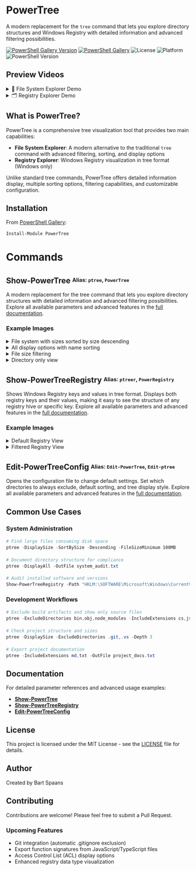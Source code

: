 # PowerTree

A modern replacement for the `tree` command that lets you explore directory structures and Windows Registry with detailed information and advanced filtering possibilities.

[![PowerShell Gallery Version](https://img.shields.io/powershellgallery/v/PowerTree)](https://www.powershellgallery.com/packages/PowerTree)
[![PowerShell Gallery](https://img.shields.io/powershellgallery/dt/PowerTree)](https://www.powershellgallery.com/packages/PowerTree)
![License](https://img.shields.io/github/license/spaansba/PowerTree)
![Platform](https://img.shields.io/badge/platform-windows%20%7C%20macOS%20%7C%20linux-blue)
![PowerShell Version](https://img.shields.io/badge/PowerShell-7.0%2B-blue)

## Preview Videos
<details>
<summary>🎥 File System Explorer Demo</summary>
https://github.com/user-attachments/assets/3fbe8eb4-0844-4df8-925a-0608e391be17
</details>
<details>
<summary>🗂️ Registry Explorer Demo</summary>
https://github.com/user-attachments/assets/f95b4eb9-72ce-48db-aeca-0b16e81b14bf
</details>

## What is PowerTree?

PowerTree is a comprehensive tree visualization tool that provides two main capabilities:

- **File System Explorer**: A modern alternative to the traditional `tree` command with advanced filtering, sorting, and display options
- **Registry Explorer**: Windows Registry visualization in tree format (Windows only)

Unlike standard tree commands, PowerTree offers detailed information display, multiple sorting options, filtering capabilities, and customizable configuration.

## Installation

From [PowerShell Gallery](https://www.powershellgallery.com/packages/PowerTree):

```powershell
Install-Module PowerTree
```

# Commands

## Show-PowerTree   <sup><sub>Alias: `ptree`, `PowerTree`</sub></sup>
A modern replacement for the tree command that lets you explore directory structures with detailed information and advanced filtering possibilities. Explore all available parameters and advanced features in the [full documentation](docs/Show-PowerTree.md).

### Example Images

<details>
  <summary>File system with sizes sorted by size descending</summary>
  <br>

```powershell
ptree -DisplaySize -Descending -SortBySize
```

  <img src="./images/Size_SortSize_Desc.JPG" alt="PowerTree with file sizes sorted by size">
</details>

<details>
  <summary>All display options with name sorting</summary>
  <br>

```powershell
ptree -DisplayAll -Descending -SortByName
```

  <img src="./images/All_Display_Options.JPG" alt="PowerTree with all display options">
</details>

<details>
  <summary>File size filtering</summary>
  <br>

```powershell
ptree -FileSizeMinimum "1kb" -DisplaySize
```

  <img src="./images/File_Size_Minimum.JPG" alt="PowerTree with file size filtering">
</details>

<details>
  <summary>Directory only view</summary>
  <br>

```powershell
ptree -DirectoryOnly -DisplaySize
```

  <img src="./images/Directory_Only.JPG" alt="PowerTree directory only view">
</details>

## Show-PowerTreeRegistry   <sup><sub>Alias: `ptreer`, `PowerRegistry`</sub></sup>
Shows Windows Registry keys and values in tree format. Displays both registry keys and their values, making it easy to see the structure of any registry hive or specific key. Explore all available parameters and advanced features in the [full documentation](docs/Show-PowerTreeRegistry.md).

### Example Images

<details>
    <summary>Default Registry View</summary>
    <br>
  
```powershell
PowerRegistry HKLM:\SOFTWARE\ 
```
 <br>
    <img src="./images/Registry_Default.JPG" alt="Default PowerTree Registry View">
</details>

<details>
    <summary>Filtered Registry View</summary>
    <br>
  
```powershell
PowerRegistry HKLM:\SOFTWARE\ -DisplayItemCounts -Exclude "*data*" -l 2 -UseRegistryDataTypes
```
 <br>
    <img src="./images/Registry_Filtered.JPG" alt="Filtered PowerTree Registry View">
</details>

## Edit-PowerTreeConfig   <sup><sub>Alias: `Edit-PowerTree`, `Edit-ptree`</sub></sup>
Opens the configuration file to change default settings. Set which directories to always exclude, default sorting, and tree display style. Explore all available parameters and advanced features in the [full documentation](docs/Edit-PowerTreeConfig.md).

## Common Use Cases

### System Administration

```powershell
# Find large files consuming disk space
ptree -DisplaySize -SortBySize -Descending -FileSizeMinimum 100MB

# Document directory structure for compliance
ptree -DisplayAll -OutFile system_audit.txt

# Audit installed software and versions
Show-PowerTreeRegistry -Path "HKLM:\SOFTWARE\Microsoft\Windows\CurrentVersion\Uninstall" -Depth 2 -OutFile "output.txt"
```

### Development Workflows

```powershell
# Exclude build artifacts and show only source files
ptree -ExcludeDirectories bin,obj,node_modules -IncludeExtensions cs,js,ts

# Check project structure and sizes
ptree -DisplaySize -ExcludeDirectories .git,.vs -Depth 3

# Export project documentation
ptree -IncludeExtensions md,txt -OutFile project_docs.txt
```

## Documentation

For detailed parameter references and advanced usage examples:

- **[Show-PowerTree](docs/Show-PowerTree.md)** 
- **[Show-PowerTreeRegistry](docs/Show-PowerTreeRegistry.md)**
- **[Edit-PowerTreeConfig](docs/Edit-PowerTreeConfig.md)**

## License

This project is licensed under the MIT License - see the [LICENSE](LICENSE) file for details.

## Author

Created by Bart Spaans

## Contributing

Contributions are welcome! Please feel free to submit a Pull Request.

### Upcoming Features

- Git integration (automatic .gitignore exclusion)
- Export function signatures from JavaScript/TypeScript files
- Access Control List (ACL) display options
- Enhanced registry data type visualization
